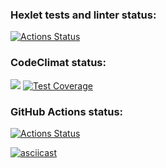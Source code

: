### Hexlet tests and linter status:
[![Actions Status](https://github.com/fedotovarita/frontend-project-lvl2/workflows/hexlet-check/badge.svg)](https://github.com/fedotovarita/frontend-project-lvl2/actions)

### CodeClimat status:
<a href="https://codeclimate.com/github/codeclimate/codeclimate/maintainability"><img src="https://api.codeclimate.com/v1/badges/a99a88d28ad37a79dbf6/maintainability" /></a>
[![Test Coverage](https://api.codeclimate.com/v1/badges/a99a88d28ad37a79dbf6/test_coverage)](https://codeclimate.com/github/defotovarita/frontend-project-lvl2/test_coverage)

### GitHub Actions status:
[![Actions Status](https://github.com/fedotovarita/frontend-project-lvl2/workflows/GitHub%20Actions/badge.svg)](https://github.com/fedotovarita/frontend-project-lvl2/actions)

[![asciicast](https://asciinema.org/a/I6jtfCBiA3Pr3j5BVKgZS6gUZ.svg)](https://asciinema.org/a/I6jtfCBiA3Pr3j5BVKgZS6gUZ)

